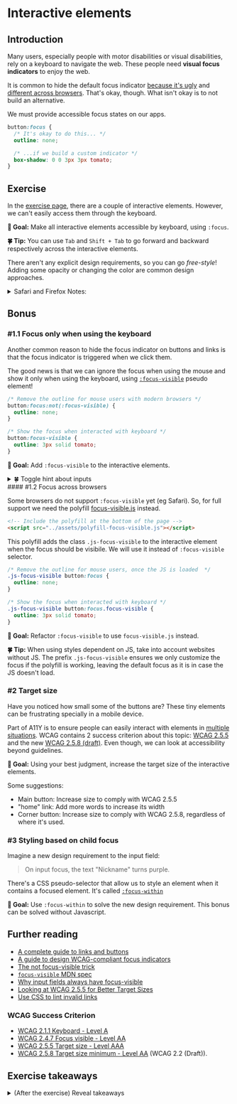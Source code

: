 # Interactive elements

## Introduction

Many users, especially people with motor disabilities or visual disabilities, rely on a keyboard to navigate the web. These people need **visual focus indicators** to enjoy the web.

It is common to hide the default focus indicator [because it's ugly](../assets/imgs/browser-focus.png) and [different across browsers](https://allyjs.io/tests/focus-outline-styles/#style=focus&key=text,radio,checkbox,textarea,button,link,div&browser=firefox,chrome,safari,ie11). That's okay, though. What isn't okay is to not build an alternative.

We must provide accessible focus states on our apps.

```css
button:focus {
  /* It's okay to do this... */
  outline: none;

  /* ...if we build a custom indicator */
  box-shadow: 0 0 3px 3px tomato;
}
```

## Exercise

In the [exercise page](../exercises/2.1.html),
there are a couple of interactive elements. However, we can't easily access them through the keyboard.

**🎯 Goal:** Make all interactive elements accessible by keyboard, using `:focus`.

**🍀 Tip:** You can use `Tab` and `Shift + Tab` to go forward and backward respectively across the interactive elements.

There aren't any explicit design requirements, so you can go _free-style_!
Adding some opacity or changing the color are common design approaches.

<details>

<summary>Safari and Firefox Notes:</summary>

**Safari Note:** By default `Tab` doesn't work on links and buttons. Activate those in _Settings > Advanced > [✓] Press tab to highlight each item on a web page_.

**Firefox Note:** By default `Tab` might [not work on on Mac](https://stackoverflow.com/questions/11704828/how-to-allow-keyboard-focus-of-links-in-firefox/11713537#11713537). Do this: Type `about:config` in the URL bar. Then on the preferences bar, type `accessibility.tabfocus`, create a new "integer" pref, and set it to `7`. If needed, restart Firefox.

</details>

## Bonus

### #1.1 Focus only when using the keyboard

Another common reason to hide the focus indicator on buttons and links is that the focus indicator is triggered when we click them.

The good news is that we can ignore the focus when using the mouse and show it only when using the keyboard, using [`:focus-visible`](https://developer.mozilla.org/en-US/docs/Web/CSS/:focus-visible) pseudo element!

```css
/* Remove the outline for mouse users with modern browsers */
button:focus:not(:focus-visible) {
  outline: none;
}

/* Show the focus when interacted with keyboard */
button:focus-visible {
  outline: 3px solid tomato;
}
```

**🎯 Goal:** Add `:focus-visible` to the interactive elements.

<details>
<summary>🍀 Toggle hint about inputs</summary>

In inputs, the focus-visible is always triggered, even on click. That's not a bug, but rather the [spec's expected behavior](https://github.com/WICG/focus-visible/issues/131).

> UA (Browser User Agents) typically display focus indicators on text fields any time they’re focused, to draw attention to the fact that keyboard input will affect their contents.

</details>
#### #1.2 Focus across browsers

Some browsers do not support `:focus-visible` yet (eg Safari). So, for full support we need the polyfill [focus-visible.js](https://github.com/WICG/focus-visible) instead.

```html
<!-- Include the polyfill at the bottom of the page -->
<script src="../assets/polyfill-focus-visible.js"></script>
```

This polyfill adds the class `.js-focus-visible` to the interactive element when
the focus should be visibile. We will use it instead of `:focus-visible` selector.

```css
/* Remove the outline for mouse users, once the JS is loaded  */
.js-focus-visible button:focus {
  outline: none;
}

/* Show the focus when interacted with keyboard */
.js-focus-visible button:focus.focus-visible {
  outline: 3px solid tomato;
}
```

**🎯 Goal:** Refactor `:focus-visible` to use `focus-visible.js` instead.

**🍀 Tip:** When using styles dependent on JS, take into account websites without JS. The prefix `.js-focus-visible` ensures we only customize the focus if the polyfill is working, leaving the default focus as it is in case the JS doesn't load.

### #2 Target size

Have you noticed how small some of the buttons are? These tiny elements can be frustrating specially in a mobile device.

Part of A11Y is to ensure people can easily interact with elements in [multiple situations](https://www.w3.org/WAI/WCAG21/Understanding/target-size.html#benefits).
WCAG contains 2 success criterion about this topic: [WCAG 2.5.5](https://www.w3.org/WAI/WCAG21/Understanding/target-size.html) and the new [WCAG 2.5.8 (draft)](https://www.w3.org/WAI/WCAG22/Understanding/target-size-minimum.html). Even though, we can look at accessibility beyond guidelines.

**🎯 Goal:** Using your best judgment, increase the target size of the interactive elements.

Some suggestions:

- Main button: Increase size to comply with WCAG 2.5.5
- "home" link: Add more words to increase its width
- Corner button: Increase size to comply with WCAG 2.5.8, regardless of where it's used.

### #3 Styling based on child focus

Imagine a new design requirement to the input field:

> On input focus, the text "Nickname" turns purple.

There's a CSS pseudo-selector that allow us to style an element when it contains a focused element. It's called [`:focus-within`](https://developer.mozilla.org/en-US/docs/Web/CSS/:focus-within#css)

**🎯 Goal:** Use `:focus-within` to solve the new design requirement. This bonus can be solved without Javascript.

## Further reading

- [A complete guide to links and buttons](https://css-tricks.com/a-complete-guide-to-links-and-buttons/)
- [A guide to design WCAG-compliant focus indicators](https://www.sarasoueidan.com/blog/focus-indicators/)
- [The not focus-visible trick](https://css-tricks.com/the-focus-visible-trick/)
- [`focus-visible` MDN spec](https://developer.mozilla.org/en-US/docs/Web/CSS/:focus-visible)
- [Why input fields always have focus-visible](https://github.com/WICG/focus-visible/issues/131)
- [Looking at WCAG 2.5.5 for Better Target Sizes](https://css-tricks.com/looking-at-wcag-2-5-5-for-better-target-sizes/)
- [Use CSS to lint invalid links](https://twitter.com/argyleink/status/1274364131928309762?s=21)

### WCAG Success Criterion

- [WCAG 2.1.1 Keyboard - Level A](https://www.w3.org/TR/WCAG21/#keyboard)
- [WCAG 2.4.7 Focus visible - Level AA](https://www.w3.org/TR/WCAG21/#focus-visible)
- [WCAG 2.5.5 Target size - Level AAA](https://www.w3.org/TR/WCAG21/#target-size)
- [WCAG 2.5.8 Target size minimum - Level AA](https://www.w3.org/WAI/WCAG22/Understanding/target-size-minimum.html) (WCAG 2.2 (Draft)).

## Exercise takeaways

<details>
<summary>(After the exercise) Reveal takeaways</summary>

- Always testing new user interfaces with keyboard only.
- Links are meant for navigation. Buttons for in-page actions.
- Include custom focus indicators with strong contrast in your interactive elements.
<!-- - TODO Provide a confortable interactive area in elements next to each other. -->
- Use `:focus-visible` and `:focus-whitin` to enhance the keyboard navigation.
</details>

